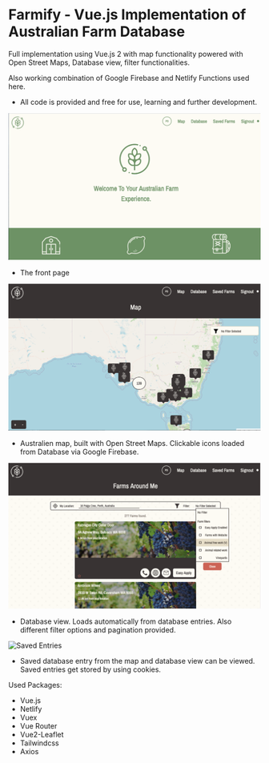 # Farmify - Vue.js Implementation of Australian Farm Database

Full implementation using Vue.js 2 with map functionality powered with Open Street Maps, Database view, filter functionalities.

Also working combination of Google Firebase and Netlify Functions used here.

- All code is provided and free for use, learning and further development.

![Front Page](repositoryAssets/front.png)
- The front page

![Map](repositoryAssets/map.png)
- Australien map, built with Open Street Maps. Clickable icons loaded from Database via Google Firebase.

![Database](repositoryAssets/database.png)
- Database view. Loads automatically from database entries. Also different filter options and pagination provided.

![Saved Entries](repositoryAssets/savedfarms.png)
- Saved database entry from the map and database view can be viewed. Saved entries get stored by using cookies.

Used Packages:

- Vue.js
- Netlify
- Vuex
- Vue Router
- Vue2-Leaflet
- Tailwindcss
- Axios